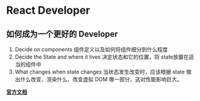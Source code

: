 # React Developer

## 如何成为一个更好的 Developer

1. Decide on components 组件定义以及如何将组件细分到什么程度
2. Decide the State and where it lives 决定状态和它的位置，将 state放置在适当的组件中
3. What changes when state changes 当状态发生改变时，应该根据 state 做出什么改变、渲染什么、改变虚拟 DOM 哪一部分，这对性能影响巨大。

**[官方文档](https://zh-hans.reactjs.org/)**